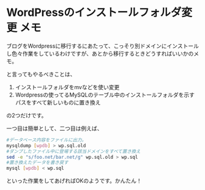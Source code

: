 WordPressのインストールフォルダ変更
メモ
=====
ブログをWordpressに移行するにあたって、こっそり別ドメインにインストールし色々作業をしているわけですが、あとから移行するときどうすればいいかのメモ。

と言ってもやるべきことは、
<ol>
	<li>インストールフォルダをmvなどを使い変更</li>
	<li>Wordpressの使ってるMySQLのテーブル中のインストールフォルダを示すパスをすべて新しいものに置き換え</li>
</ol>
の2つだけです。

一つ目は簡単として、二つ目は例えば、

```bash
#データベース内容をファイルに出力。
mysqldump [wpdb] > wp.sql.old
#ダンプしたファイル中に登場する該当ドメインをすべて置き換え
sed -e "s/foo.net/bar.net/g" wp.sql.old > wp.sql
#置き換えたデータを書き戻す
mysql [wpdb] < wp.sql
```

といった作業をしてあげればOKのようです。かんたん！
